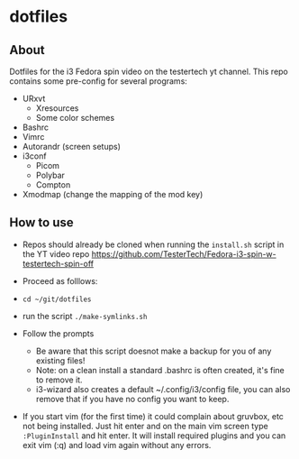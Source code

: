 # dotfiles
## About
Dotfiles for the i3 Fedora spin video on the testertech yt channel. This repo contains some pre-config for several programs:
- URxvt
  - Xresources
  - Some color schemes
- Bashrc
- Vimrc
- Autorandr (screen setups)
- i3conf
  - Picom
  - Polybar
  - Compton
- Xmodmap (change the mapping of the mod key)

## How to use
- Repos should already be cloned when running the ```install.sh``` script in the YT video repo https://github.com/TesterTech/Fedora-i3-spin-w-testertech-spin-off
- Proceed as folllows:
- ```cd ~/git/dotfiles```
- run the script ```./make-symlinks.sh```
- Follow the prompts 
  - Be aware that this script doesnot make a backup for you of any existing files!
  - Note: on a clean install a standard .bashrc is often created, it's fine to remove it.
  - i3-wizard also creates a default ~/.config/i3/config file, you can also remove that if you have no config you want to keep. 

- If you start vim (for the first time) it could complain about gruvbox, etc not being installed. Just hit enter and on the main vim screen type ```:PluginInstall``` and hit enter. It will install required plugins and you can exit vim (:q) and load vim again without any errors. 
